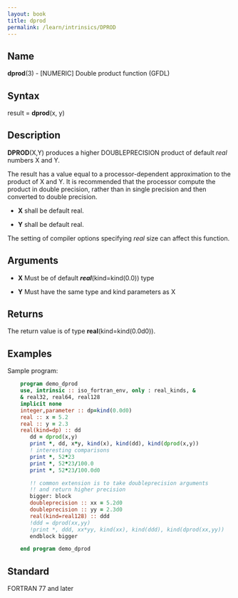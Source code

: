 ```yaml
---
layout: book
title: dprod
permalink: /learn/intrinsics/DPROD
---
```

## __Name__

__dprod__(3) - \[NUMERIC\] Double product function
(GFDL)

## __Syntax__

result = __dprod__(x, y)

## __Description__

__DPROD__(X,Y) produces a higher DOUBLEPRECISION product of default _real_
numbers X and Y.

The result has a value equal to a processor-dependent approximation to
the product of X and Y. It is recommended that the processor compute the
product in double precision, rather than in single precision and then
converted to double precision.

  - __X__
    shall be default real.

  - __Y__
    shall be default real.

The setting of compiler options specifying _real_ size can affect this
function.

## __Arguments__

  - __X__
    Must be of default ___real___(kind=kind(0.0)) type

  - __Y__
    Must have the same type and kind parameters as X

## __Returns__

The return value is of type __real__(kind=kind(0.0d0)).

## __Examples__

Sample program:

```fortran
    program demo_dprod
    use, intrinsic :: iso_fortran_env, only : real_kinds, &
    & real32, real64, real128
    implicit none
    integer,parameter :: dp=kind(0.0d0)
    real :: x = 5.2
    real :: y = 2.3
    real(kind=dp) :: dd
       dd = dprod(x,y)
       print *, dd, x*y, kind(x), kind(dd), kind(dprod(x,y))
       ! interesting comparisons
       print *, 52*23
       print *, 52*23/100.0
       print *, 52*23/100.0d0

       !! common extension is to take doubleprecision arguments
       !! and return higher precision
       bigger: block
       doubleprecision :: xx = 5.2d0
       doubleprecision :: yy = 2.3d0
       real(kind=real128) :: ddd
       !ddd = dprod(xx,yy)
       !print *, ddd, xx*yy, kind(xx), kind(ddd), kind(dprod(xx,yy))
       endblock bigger

    end program demo_dprod
```

## __Standard__

FORTRAN 77 and later
